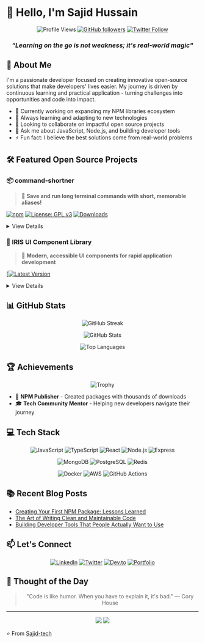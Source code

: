 # 👋 Hello, I'm Sajid Hussain

<div align="center">
  
  ![Profile Views](https://komarev.com/ghpvc/?username=Sajid-tech&color=blueviolet)
  [![GitHub followers](https://img.shields.io/github/followers/Sajid-tech?style=social)](https://github.com/Sajid-tech)
  [![Twitter Follow](https://img.shields.io/twitter/follow/your-twitter-handle?style=social)](https://twitter.com/your-twitter-handle)

</div>

<div align="center">
  <h3><em>"Learning on the go is not weakness; it's real-world magic"</em></h3>
</div>

## 🚀 About Me

I'm a passionate developer focused on creating innovative open-source solutions that make developers' lives easier. My journey is driven by continuous learning and practical application - turning challenges into opportunities and code into impact.

- 🔭 Currently working on expanding my NPM libraries ecosystem
- 🌱 Always learning and adapting to new technologies
- 👯 Looking to collaborate on impactful open source projects
- 💬 Ask me about JavaScript, Node.js, and building developer tools
- ⚡ Fun fact: I believe the best solutions come from real-world problems

## 🛠️ Featured Open Source Projects

### 📦 command-shortner

> 🚀 **Save and run long terminal commands with short, memorable aliases!**

[![npm](https://img.shields.io/npm/v/command-shortner?color=blue&label=Latest%20Version)](https://www.npmjs.com/package/command-shortner) 
[![License: GPL v3](https://img.shields.io/badge/License-GPLv3-blue.svg)](https://www.gnu.org/licenses/gpl-3.0) 
[![Downloads](https://img.shields.io/npm/dt/command-shortner?color=orange)](https://npm-stat.com/charts.html?package=command-shortner)

<details>
<summary>View Details</summary>

Boost your terminal productivity with `command-shortner` - the tool that lets you create memorable aliases for complex commands.

**Key Features:**
- 📝 Create custom command shortcuts with simple syntax
- 🔄 Easy management of your command library
- ⚡ Lightning-fast execution of complex commands
- 🌐 Works across all major platforms

**Installation:**
```bash
npm install -g command-shortner
```

This project is licensed under the **GNU General Public License v3.0**. See the full [LICENSE](./LICENSE) file for detailed terms and conditions.

[View on GitHub](https://github.com/Sajid-tech/command-shortner) | [NPM Package](https://www.npmjs.com/package/command-shortner)
</details>

### 🎨 IRIS UI Component Library

> 🧩 **Modern, accessible UI components for rapid application development**

[[![Latest Version](https://img.shields.io/badge/Latest%20Version-v%202.1,%200-blue)](https://github.com/Sajid-tech/iris-ui](https://iris-ui-three.vercel.app/))

<details>
<summary>View Details</summary>

A versatile UI component library designed with accessibility and developer experience in mind.

**Key Features:**
- ♿ WCAG 2.1 compliant components
- 🌙 Built-in dark mode support
- 🧩 Composable and extensible architecture
- 📚 Comprehensive documentation and examples

**Release Date:** Sep 01, 2025

[View on GitHub](https://github.com/Sajid-tech/iris-ui/)
</details>

## 📊 GitHub Stats

<div align="center">
  
  ![GitHub Streak](https://github-readme-streak-stats.herokuapp.com/?user=Sajid-tech&theme=radical)
  
  ![GitHub Stats](https://github-readme-stats.vercel.app/api?username=Sajid-tech&show_icons=true&theme=radical)
  
  ![Top Languages](https://github-readme-stats.vercel.app/api/top-langs/?username=Sajid-tech&layout=compact&theme=radical)
  
</div>

## 🏆 Achievements

<div align="center">
  
  ![Trophy](https://github-profile-trophy.vercel.app/?username=Sajid-tech&theme=radical&row=1&column=6)
  
</div>

- 🏅 **NPM Publisher** - Created packages with thousands of downloads
- 🎓 **Tech Community Mentor** - Helping new developers navigate their journey

## 💻 Tech Stack

<div align="center">
  
  ![JavaScript](https://img.shields.io/badge/-JavaScript-F7DF1E?style=for-the-badge&logo=javascript&logoColor=black)
  ![TypeScript](https://img.shields.io/badge/-TypeScript-3178C6?style=for-the-badge&logo=typescript&logoColor=white)
  ![React](https://img.shields.io/badge/-React-61DAFB?style=for-the-badge&logo=react&logoColor=black)
  ![Node.js](https://img.shields.io/badge/-Node.js-339933?style=for-the-badge&logo=node.js&logoColor=white)
  ![Express](https://img.shields.io/badge/-Express-000000?style=for-the-badge&logo=express&logoColor=white)
  
  ![MongoDB](https://img.shields.io/badge/-MongoDB-47A248?style=for-the-badge&logo=mongodb&logoColor=white)
  ![PostgreSQL](https://img.shields.io/badge/-PostgreSQL-336791?style=for-the-badge&logo=postgresql&logoColor=white)
  ![Redis](https://img.shields.io/badge/-Redis-DC382D?style=for-the-badge&logo=redis&logoColor=white)
  
  ![Docker](https://img.shields.io/badge/-Docker-2496ED?style=for-the-badge&logo=docker&logoColor=white)
  ![AWS](https://img.shields.io/badge/-AWS-232F3E?style=for-the-badge&logo=amazon-aws&logoColor=white)
  ![GitHub Actions](https://img.shields.io/badge/-GitHub_Actions-2088FF?style=for-the-badge&logo=github-actions&logoColor=white)
  
</div>

## 📚 Recent Blog Posts

- [Creating Your First NPM Package: Lessons Learned](https://your-blog.com/first-npm-package)
- [The Art of Writing Clean and Maintainable Code](https://your-blog.com/clean-code)
- [Building Developer Tools That People Actually Want to Use](https://your-blog.com/developer-tools)

## 📫 Let's Connect

<div align="center">
  
  [![LinkedIn](https://img.shields.io/badge/LinkedIn-0077B5?style=for-the-badge&logo=linkedin&logoColor=white)](https://linkedin.com/in/your-linkedin)
  [![Twitter](https://img.shields.io/badge/Twitter-1DA1F2?style=for-the-badge&logo=twitter&logoColor=white)](https://twitter.com/your-twitter)
  [![Dev.to](https://img.shields.io/badge/dev.to-0A0A0A?style=for-the-badge&logo=dev.to&logoColor=white)](https://dev.to/your-devto)
  [![Portfolio](https://img.shields.io/badge/Portfolio-1a252f?style=for-the-badge&logo=About.me&logoColor=white)](https://your-portfolio.com)
  
</div>

## 💭 Thought of the Day

<div align="center">
  <blockquote>
    "Code is like humor. When you have to explain it, it's bad." — Cory House
  </blockquote>
</div>

---

<div align="center">
  <img src="https://forthebadge.com/images/badges/built-with-love.svg" />
  <img src="https://forthebadge.com/images/badges/powered-by-coffee.svg" />
</div>

⭐️ From [Sajid-tech](https://github.com/Sajid-tech)
